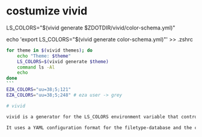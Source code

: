 # costumize vivid
LS_COLORS="$(vivid generate $ZDOTDIR/vivid/color-schema.yml)"

echo 'export LS_COLORS="$(vivid generate color-schema.yml)"' >> .zshrc

```sh
for theme in $(vivid themes); do
    echo "Theme: $theme"
    LS_COLORS=$(vivid generate $theme)
    command ls -Al
    echo
done
``` ￼￼￼
EZA_COLORS="uu=38;5;121"
EZA_COLORS="uu=38;5;248" # eza user -> grey

# vivid

vivid is a generator for the LS_COLORS environment variable that controls the colorized output of ls, tree, fd, bfs, dust and many other tools.

It uses a YAML configuration format for the filetype-database and the color themes. In contrast to dircolors, the database and the themes are organized in different files. This allows users to choose and customize color themes independent from the collection of file extensions. Instead of using cryptic ANSI escape codes, colors can be specified in the RRGGBB format and will be translated to either truecolor (24-bit) ANSI codes or 8-bit codes for older terminal emulators.
